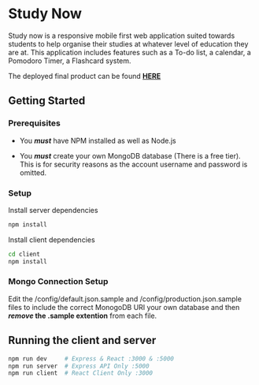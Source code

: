 # Study Now

Study now is a responsive mobile first web application suited towards students to help organise their studies at whatever level of education they are at. This application includes features such as a To-do list, a calendar, a Pomodoro Timer, a Flashcard system.

The deployed final product can be found **[HERE](https://blooming-savannah-59517.herokuapp.com/)**

## Getting Started

### Prerequisites

- You **_must_** have NPM installed as well as Node.js

- You **_must_** create your own MongoDB database (There is a free tier). This is for security reasons as the account username and password is omitted.

### Setup

Install server dependencies

```bash
npm install
```

Install client dependencies

```bash
cd client
npm install
```

### Mongo Connection Setup

Edit the /config/default.json.sample and /config/production.json.sample files to include the correct MonogoDB URI your own database and then **_remove_ the .sample extention** from each file.

## Running the client and server

```bash
npm run dev     # Express & React :3000 & :5000
npm run server  # Express API Only :5000
npm run client  # React Client Only :3000
```
